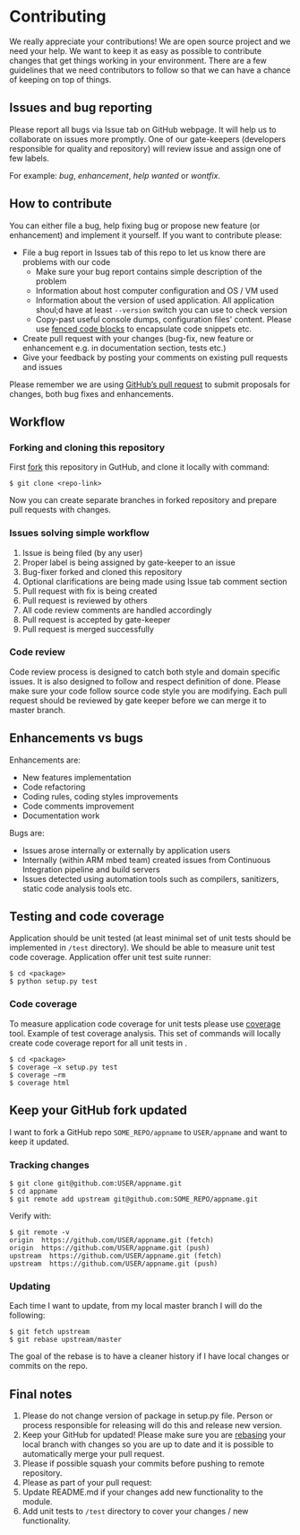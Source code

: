 # Contributing
We really appreciate your contributions! We are open source project and we need your help.
We want to keep it as easy as possible to contribute changes that get things working in your environment. There are a few guidelines that we need contributors to follow so that we can have a chance of keeping on top of things.
## Issues and bug reporting
Please report all bugs via Issue tab on GitHub webpage. It will help us to collaborate on issues more promptly. One of our gate-keepers (developers responsible for quality and repository) will review issue and assign one of few labels.

For example: _bug_, _enhancement_, _help wanted_ or _wontfix_.
## How to contribute
You can either file a bug, help fixing bug or propose new feature (or enhancement) and implement it yourself. If you want to contribute please:
* File a bug report in Issues tab of this repo to let us know there are problems with our code
  * Make sure your bug report contains simple description of the problem
  * Information about host computer configuration and OS / VM used 
  * Information about the version of used application. All application shoul;d have at least ```--version``` switch you can use to check version 
  * Copy-past useful console dumps, configuration files' content. Please use [fenced code blocks](https://help.github.com/articles/github-flavored-markdown/#fenced-code-blocks) to encapsulate code snippets etc.
* Create pull request with your changes (bug-fix, new feature or enhancement e.g. in documentation section, tests etc.)
* Give your feedback by posting your comments on existing pull requests and issues

Please remember we are using [GitHub’s pull request](https://help.github.com/articles/using-pull-requests/) to submit proposals for changes, both bug fixes and enhancements.
## Workflow
### Forking and cloning this repository
First [fork]( https://help.github.com/articles/fork-a-repo/) this repository in GutHub, and clone it locally with command:
```
$ git clone <repo-link>
```
Now you can create separate branches in forked repository and prepare pull requests with changes.
### Issues solving simple workflow
1. Issue is being filed (by any user)
2. Proper label is being assigned by gate-keeper to an issue
3. Bug-fixer forked and cloned this repository
4. Optional clarifications are being made using Issue tab comment section
5. Pull request with fix is being created 
6. Pull request is reviewed by others
7. All code review comments are handled accordingly
8. Pull request is accepted by gate-keeper
9. Pull request is merged successfully

### Code review
Code review process is designed to catch both style and domain specific issues. It is also designed to follow and respect definition of done.
Please make sure your code follow source code style you are modifying.
Each pull request should be reviewed by gate keeper before we can merge it to master branch.

## Enhancements vs bugs
Enhancements are:
* New features implementation
* Code refactoring
* Coding rules, coding styles improvements
* Code comments improvement
* Documentation work

Bugs are:
* Issues arose internally or externally by application users
* Internally (within ARM mbed team) created issues from Continuous Integration pipeline and build servers
* Issues detected using automation tools such as compilers, sanitizers, static code analysis tools etc.

## Testing and code coverage
Application should be unit tested (at least minimal set of unit tests should be implemented in ```/test``` directory). We should be able to measure unit test code coverage.
Application offer unit test suite runner:
```
$ cd <package>
$ python setup.py test
```
### Code coverage
To measure application code coverage for unit tests please use [coverage]( https://pypi.python.org/pypi/coverage/3.7.1) tool.
Example of test coverage analysis. This set of commands will locally create code coverage report for all unit tests in <package>.
```
$ cd <package>
$ coverage –x setup.py test
$ coverage –rm
$ coverage html
```
## Keep your GitHub fork updated
I want to fork a GitHub repo ```SOME_REPO/appname``` to ```USER/appname``` and want to keep it updated.

### Tracking changes
```
$ git clone git@github.com:USER/appname.git
$ cd appname
$ git remote add upstream git@github.com:SOME_REPO/appname.git
```

Verify with:
```
$ git remote -v
origin  https://github.com/USER/appname.git (fetch)
origin  https://github.com/USER/appname.git (push)
upstream  https://github.com/USER/appname.git (fetch)
upstream  https://github.com/USER/appname.git (push)
```

### Updating
Each time I want to update, from my local master branch I will do the following:
```
$ git fetch upstream
$ git rebase upstream/master
```
The goal of the rebase is to have a cleaner history if I have local changes or commits on the repo.

## Final notes
1. Please do not change version of package in setup.py file. Person or process responsible for releasing will do this and release new version.
2. Keep your GitHub for updated!
Please make sure you are [rebasing]( https://git-scm.com/book/en/v2/Git-Branching-Rebasing)  your local branch with changes so you are up to date and it is possible to automatically merge your pull request.
3. Please if possible squash your commits before pushing to remote repository.
4. Please as part of your pull request:
5. Update README.md if your changes add new functionality to the module.
6. Add unit tests to ```/test``` directory to cover your changes / new functionality.
